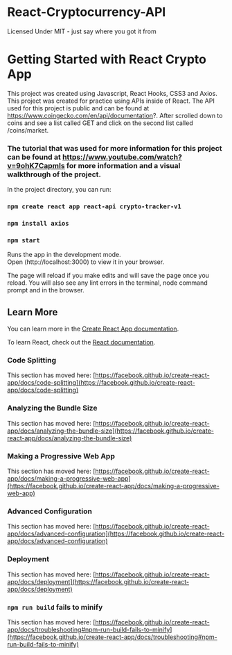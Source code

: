 # React-Cryptocurrency-API
Licensed Under MIT - just say where you got it from
# Getting Started with React Crypto App

This project was created using Javascript, React Hooks, CSS3 and Axios.
This project was created for practice using APIs inside of React.
The API used for this project is public and can be found at https://www.coingecko.com/en/api/documentation?. 
After scrolled down to coins and see a list called GET and click on the second list called /coins/market.

### The tutorial that was used for more information for this project can be found at https://www.youtube.com/watch?v=9ohK7CapmIs for more information and a visual walkthrough of the project.

In the project directory, you can run:
### `npm create react app react-api crypto-tracker-v1`
### `npm install axios`
### `npm start`

Runs the app in the development mode.\
Open (http://localhost:3000) to view it in your browser.

The page will reload if you make edits and will save the page once you reload.
You will also see any lint errors in the terminal, node command prompt and in the browser.

## Learn More

You can learn more in the [Create React App documentation](https://facebook.github.io/create-react-app/docs/getting-started).

To learn React, check out the [React documentation](https://reactjs.org/).

### Code Splitting

This section has moved here: [https://facebook.github.io/create-react-app/docs/code-splitting](https://facebook.github.io/create-react-app/docs/code-splitting)

### Analyzing the Bundle Size

This section has moved here: [https://facebook.github.io/create-react-app/docs/analyzing-the-bundle-size](https://facebook.github.io/create-react-app/docs/analyzing-the-bundle-size)

### Making a Progressive Web App

This section has moved here: [https://facebook.github.io/create-react-app/docs/making-a-progressive-web-app](https://facebook.github.io/create-react-app/docs/making-a-progressive-web-app)

### Advanced Configuration

This section has moved here: [https://facebook.github.io/create-react-app/docs/advanced-configuration](https://facebook.github.io/create-react-app/docs/advanced-configuration)

### Deployment

This section has moved here: [https://facebook.github.io/create-react-app/docs/deployment](https://facebook.github.io/create-react-app/docs/deployment)

### `npm run build` fails to minify

This section has moved here: [https://facebook.github.io/create-react-app/docs/troubleshooting#npm-run-build-fails-to-minify](https://facebook.github.io/create-react-app/docs/troubleshooting#npm-run-build-fails-to-minify)
